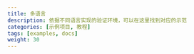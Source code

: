 ```yaml
---
title: 多语言
description: 依据不同语言实现的验证环境，可以在这里找到对应的示范
categories: [示例项目, 教程]
tags: [examples, docs]
weight: 30
---
```



